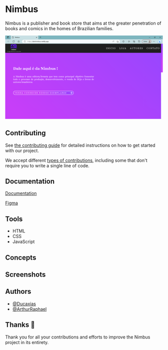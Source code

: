 
# Nimbus

Nimbus is a publisher and book store that aims at the greater penetration of books and comics in the homes of Brazilian families.

![ScreenShot](./Docs/HomeScreenShot.png)

## Contributing

See [the contributing guide](https://#) for detailed instructions on how to get started with our project.

We accept different [types of contributions](https://#), including some that don't require you to write a single line of code.

## Documentation

[Documentation](https://docs.google.com/document/d/1z3x-5RzpLgsdLIsluvsKhqx7sBhiem7AWxD0C12MvaI/edit?usp=sharing)

[Figma](https://#)

## Tools

- HTML 
- CSS
- JavaScript

## Concepts

## Screenshots

## Authors

- [@Ducaxias](https://www.github.com/Ducaxias)
- [@ArthurRaphael](https://github.com/ArthurRaphael)


## Thanks 💜

Thank you for all your contributions and efforts to improve the Nimbus project in its entirety.
